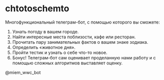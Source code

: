 # chtotoschemto
Многофункциональный телеграм-бот, с помощью которого вы сможете:
1.    Узнать погоду в вашем городе.
2.    Найти интересные места поблизости, кафе или ресторан.
3.    Прочитать пару занимательных фактов о вашем знаке зодиака.
4.    Определить «животное дня».
5.    Пройти тестик и узнать о себе что-то новое.
6.    Бонус! Телеграм-бот сам оценивает проделанную нами работу и с помощью сложных алгоритмов выставляет оценку.

@miem_wwc_bot
